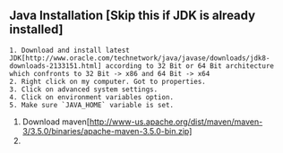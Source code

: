 ## Java Installation [Skip this if JDK is already installed]
	1. Download and install latest JDK[http://www.oracle.com/technetwork/java/javase/downloads/jdk8-downloads-2133151.html] according to 32 Bit or 64 Bit architecture which confronts to 32 Bit -> x86 and 64 Bit -> x64
	2. Right click on my computer. Got to properties.
	3. Click on advanced system settings.
	4. Click on environment variables option.
	5. Make sure `JAVA_HOME` variable is set. 
	
1. Download maven[http://www-us.apache.org/dist/maven/maven-3/3.5.0/binaries/apache-maven-3.5.0-bin.zip]
2. 